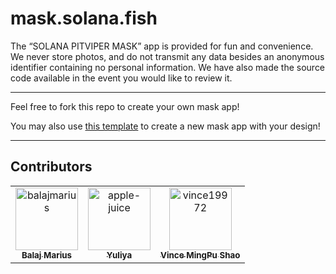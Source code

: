 # mask.solana.fish

The “SOLANA PITVIPER MASK” app is provided for fun and convenience. We never store photos, and do not transmit any data besides an anonymous identifier containing no personal information. We have also made the source code available in the event you would like to review it.

---------------------
Feel free to fork this repo to create your own mask app! 

You may also use <a href="https://github.com/stakefish/stanley-ipkiss">this template</a> to create a new mask app with your design!

---------------------

## Contributors

<!-- readme: contributors -start -->
<table>
<tr>
    <td align="center">
        <a href="https://github.com/balajmarius">
            <img src="https://avatars.githubusercontent.com/u/5159921?v=4" width="100;" alt="balajmarius"/>
            <br />
            <sub><b>Balaj Marius</b></sub>
        </a>
    </td>
    <td align="center">
        <a href="https://github.com/apple-juice">
            <img src="https://avatars.githubusercontent.com/u/2690724?v=4" width="100;" alt="apple-juice"/>
            <br />
            <sub><b>Yuliya</b></sub>
        </a>
    </td>
    <td align="center">
        <a href="https://github.com/vince19972">
            <img src="https://avatars.githubusercontent.com/u/14227221?v=4" width="100;" alt="vince19972"/>
            <br />
            <sub><b>Vince MingPu Shao</b></sub>
        </a>
    </td></tr>
</table>
<!-- readme: contributors -end -->
